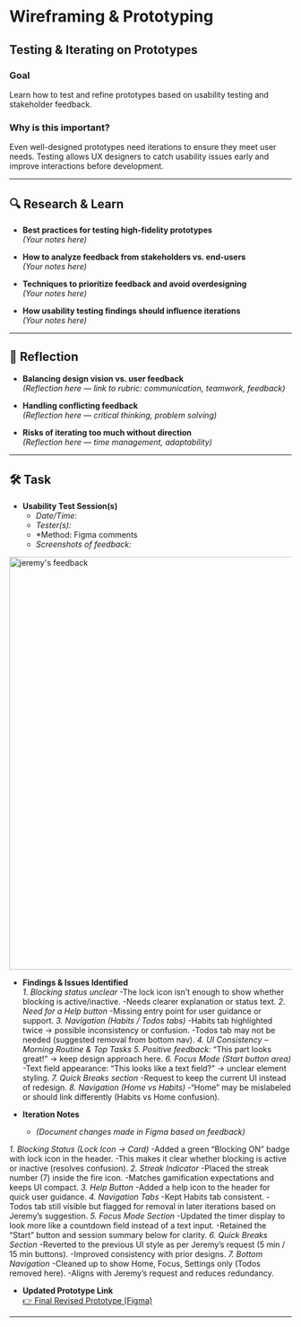 # Wireframing & Prototyping  
## Testing & Iterating on Prototypes  

### Goal  
Learn how to test and refine prototypes based on usability testing and stakeholder feedback.

### Why is this important?  
Even well-designed prototypes need iterations to ensure they meet user needs. Testing allows UX designers to catch usability issues early and improve interactions before development.

---

## 🔍 Research & Learn  

- **Best practices for testing high-fidelity prototypes**  
  *(Your notes here)*  

- **How to analyze feedback from stakeholders vs. end-users**  
  *(Your notes here)*  

- **Techniques to prioritize feedback and avoid overdesigning**  
  *(Your notes here)*  

- **How usability testing findings should influence iterations**  
  *(Your notes here)*  

---

## 📝 Reflection  

- **Balancing design vision vs. user feedback**  
  *(Reflection here — link to rubric: communication, teamwork, feedback)*  

- **Handling conflicting feedback**  
  *(Reflection here — critical thinking, problem solving)*  

- **Risks of iterating too much without direction**  
  *(Reflection here — time management, adaptability)*  

---

## 🛠️ Task  

- **Usability Test Session(s)**  
  - *Date/Time:*  
  - *Tester(s):*  
  - *Method: Figma comments 
  - *Screenshots of feedback:*  

<img width="611" height="736" alt="jeremy's feedback " src="https://github.com/user-attachments/assets/d4eb86d8-6996-4a4f-8c77-201e766f56c0" />

 
- **Findings & Issues Identified**  
*1. Blocking status unclear*
-The lock icon isn’t enough to show whether blocking is active/inactive.
-Needs clearer explanation or status text.
*2. Need for a Help button*
-Missing entry point for user guidance or support.
*3. Navigation (Habits / Todos tabs)*
-Habits tab highlighted twice → possible inconsistency or confusion.
-Todos tab may not be needed (suggested removal from bottom nav).
*4. UI Consistency – Morning Routine & Top Tasks*
*5. Positive feedback:* “This part looks great!” → keep design approach here.
*6. Focus Mode (Start button area)*
-Text field appearance: “This looks like a text field?” → unclear element styling.
*7. Quick Breaks section*
-Request to keep the current UI instead of redesign.
*8. Navigation (Home vs Habits)*
-“Home” may be mislabeled or should link differently (Habits vs Home confusion).

- **Iteration Notes**  
  - *(Document changes made in Figma based on feedback)*
 
 *1. Blocking Status (Lock Icon → Card)*
-Added a green “Blocking ON” badge with lock icon in the header.
-This makes it clear whether blocking is active or inactive (resolves confusion).
*2. Streak Indicator*
-Placed the streak number (7) inside the fire icon.
-Matches gamification expectations and keeps UI compact.
*3. Help Button*
-Added a help icon to the header for quick user guidance.
*4. Navigation Tabs*
-Kept Habits tab consistent.
-Todos tab still visible but flagged for removal in later iterations based on Jeremy’s suggestion.
*5. Focus Mode Section*
-Updated the timer display to look more like a countdown field instead of a text input.
-Retained the “Start” button and session summary below for clarity.
*6. Quick Breaks Section*
-Reverted to the previous UI style as per Jeremy’s request (5 min / 15 min buttons).
-Improved consistency with prior designs.
*7. Bottom Navigation*
-Cleaned up to show Home, Focus, Settings only (Todos removed here).
-Aligns with Jeremy’s request and reduces redundancy.

- **Updated Prototype Link**  
  [👉 Final Revised Prototype (Figma)](your-figma-link-here)  

---


